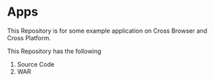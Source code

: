 # Apps
This Repository is for some example application on Cross Browser and Cross Platform.

This Repository has the following
1) Source Code
2) WAR
